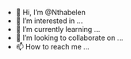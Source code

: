 - 👋 Hi, I’m @Nthabelen
- 👀 I’m interested in ...
- 🌱 I’m currently learning ...
- 💞️ I’m looking to collaborate on ...
- 📫 How to reach me ...

<!---
Nthabelen/Nthabelen is a ✨ special ✨ repository because its `README.md` (this file) appears on your GitHub profile.
You can click the Preview link to take a look at your changes.
--->
